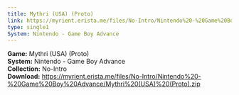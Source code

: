```yaml
---
title: Mythri (USA) (Proto)
link: https://myrient.erista.me/files/No-Intro/Nintendo%20-%20Game%20Boy%20Advance/Mythri%20(USA)%20(Proto).zip
type: single1
System: Nintendo - Game Boy Advance
---
```

<b>Game:</b> Mythri (USA) (Proto)<br>
<b>System:</b> Nintendo - Game Boy Advance<br>
<b>Collection:</b> No-Intro<br>
<b>Download:</b> https://myrient.erista.me/files/No-Intro/Nintendo%20-%20Game%20Boy%20Advance/Mythri%20(USA)%20(Proto).zip
